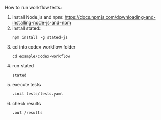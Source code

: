 How to run workflow tests:
1. install Node.js and npm: https://docs.npmjs.com/downloading-and-installing-node-js-and-npm
2. install stated:
   ```shell
   npm install -g stated-js
   ```
3. cd into codex workflow folder
   ```shell
   cd example/codex-workflow
   ```
4. run stated
   ```shell
   stated
   ```
5. execute tests
   ```shell
   .init tests/tests.yaml
   ```
6. check results
   ```shell
   .out /results
   ```